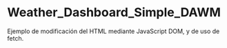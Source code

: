 # Weather_Dashboard_Simple_DAWM
Ejemplo de modificación del HTML mediante JavaScript DOM, y de uso de fetch.
